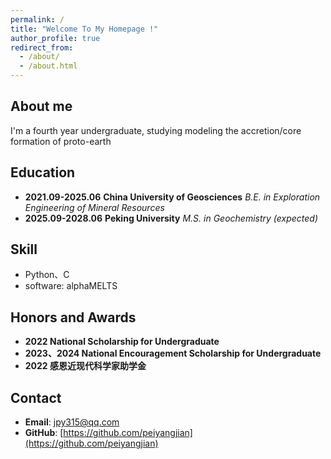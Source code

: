```yaml
---
permalink: /
title: "Welcome To My Homepage !"
author_profile: true
redirect_from: 
  - /about/
  - /about.html
---
```



## About me
I'm a fourth year undergraduate, studying modeling the accretion/core formation of proto-earth

## Education
- **2021.09-2025.06** 
  **China University of Geosciences**
  *B.E. in Exploration Engineering of Mineral Resources*
- **2025.09-2028.06** 
  **Peking University**
  *M.S. in Geochemistry (expected)*

## Skill
- Python、C
- software: alphaMELTS

## Honors and Awards
- **2022 National Scholarship for Undergraduate**
- **2023、2024 National Encouragement Scholarship for Undergraduate**
- **2022 感恩近现代科学家助学金**

## Contact
- **Email**: [jpy315@qq.com](mailto:jpy315@qq.com)
- **GitHub**: [https://github.com/peiyangjian](https://github.com/peiyangjian)
